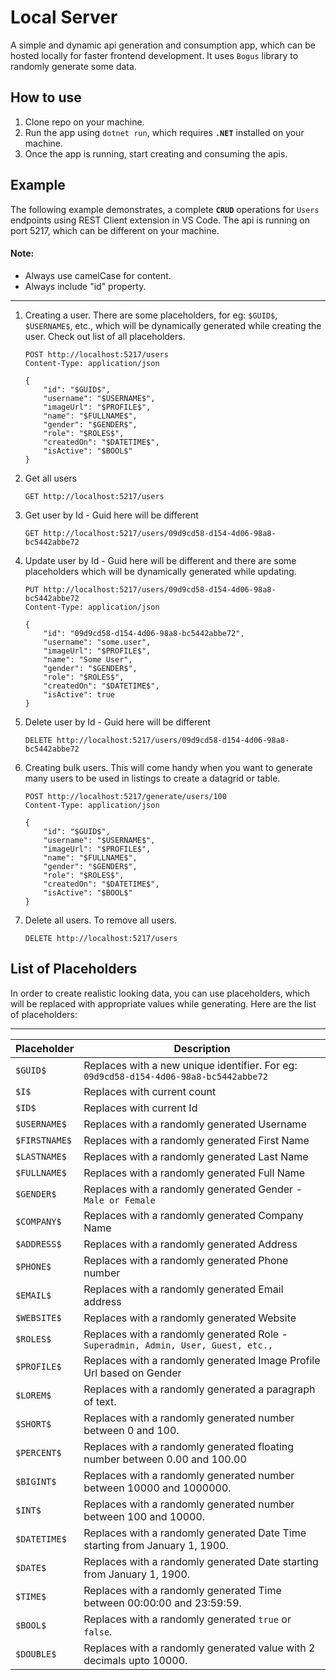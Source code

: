 # Local Server
A simple and dynamic api generation and consumption app, which can be hosted locally for faster frontend development. It uses `Bogus` library to randomly generate some data.

## How to use
1. Clone repo on your machine.
1. Run the app using `dotnet run`, which requires **`.NET`** installed on your machine.
1. Once the app is running, start creating and consuming the apis.

## Example
The following example demonstrates, a complete **`CRUD`** operations for `Users` endpoints using REST Client extension in VS Code. The api is running on port 5217, which can be different on your machine.

#### Note:
- Always use camelCase for content.
- Always include "id" property.

---

1. Creating a user. There are some placeholders, for eg: `$GUID$`, `$USERNAME$`, etc., which will be dynamically generated while creating the user. Check out list of all placeholders.
    ```
    POST http://localhost:5217/users
    Content-Type: application/json

    {
        "id": "$GUID$",
        "username": "$USERNAME$",    
        "imageUrl": "$PROFILE$",    
        "name": "$FULLNAME$",
        "gender": "$GENDER$",
        "role": "$ROLES$",
        "createdOn": "$DATETIME$",
        "isActive": "$BOOL$"
    }
    ```

1. Get all users
    ```
    GET http://localhost:5217/users    
    ```

1. Get user by Id - Guid here will be different
    ```
    GET http://localhost:5217/users/09d9cd58-d154-4d06-98a8-bc5442abbe72
    ```

1. Update user by Id - Guid here will be different and there are some placeholders which will be dynamically generated while updating.
    ```
    PUT http://localhost:5217/users/09d9cd58-d154-4d06-98a8-bc5442abbe72
    Content-Type: application/json

    {
        "id": "09d9cd58-d154-4d06-98a8-bc5442abbe72",
        "username": "some.user",    
        "imageUrl": "$PROFILE$",    
        "name": "Some User",
        "gender": "$GENDER$",
        "role": "$ROLES$",
        "createdOn": "$DATETIME$",
        "isActive": true
    }
    ```

1. Delete user by Id - Guid here will be different
    ```
    DELETE http://localhost:5217/users/09d9cd58-d154-4d06-98a8-bc5442abbe72
    ```

1. Creating bulk users. This will come handy when you want to generate many users to be used in listings to create a datagrid or table.
    ```
    POST http://localhost:5217/generate/users/100
    Content-Type: application/json

    {
        "id": "$GUID$",
        "username": "$USERNAME$",    
        "imageUrl": "$PROFILE$",    
        "name": "$FULLNAME$",
        "gender": "$GENDER$",
        "role": "$ROLES$",
        "createdOn": "$DATETIME$",
        "isActive": "$BOOL$"
    }
    ```

1. Delete all users. To remove all users.
    ```
    DELETE http://localhost:5217/users
    ```

## List of Placeholders

In order to create realistic looking data, you can use placeholders, which will be replaced with appropriate values while generating. Here are the list of placeholders:

-----------------------------------------------
| Placeholder           | Description          
|-----------------------|----------------------
| `$GUID$`              | Replaces with a new unique identifier. For eg: `09d9cd58-d154-4d06-98a8-bc5442abbe72`
| `$I$`                 | Replaces with current count
| `$ID$`                | Replaces with current Id
| `$USERNAME$`          | Replaces with a randomly generated Username
| `$FIRSTNAME$`         | Replaces with a randomly generated First Name
| `$LASTNAME$`          | Replaces with a randomly generated Last Name
| `$FULLNAME$`          | Replaces with a randomly generated Full Name
| `$GENDER$`            | Replaces with a randomly generated Gender - `Male or Female`
| `$COMPANY$`           | Replaces with a randomly generated Company Name
| `$ADDRESS$`           | Replaces with a randomly generated Address
| `$PHONE$`             | Replaces with a randomly generated Phone number
| `$EMAIL$`             | Replaces with a randomly generated Email address
| `$WEBSITE$`           | Replaces with a randomly generated Website
| `$ROLES$`             | Replaces with a randomly generated Role - `Superadmin, Admin, User, Guest, etc.,`
| `$PROFILE$`           | Replaces with a randomly generated Image Profile Url based on Gender
| `$LOREM$`             | Replaces with a randomly generated a paragraph of text.
| `$SHORT$`             | Replaces with a randomly generated number between 0 and 100.
| `$PERCENT$`           | Replaces with a randomly generated floating number between 0.00 and 100.00
| `$BIGINT$`            | Replaces with a randomly generated number between 10000 and 1000000.
| `$INT$`               | Replaces with a randomly generated number between 100 and 10000.
| `$DATETIME$`          | Replaces with a randomly generated Date Time starting from January 1, 1900.
| `$DATE$`              | Replaces with a randomly generated Date starting from January 1, 1900.
| `$TIME$`              | Replaces with a randomly generated Time between 00:00:00 and 23:59:59.
| `$BOOL$`              | Replaces with a randomly generated `true` or `false`.
| `$DOUBLE$`            | Replaces with a randomly generated value with 2 decimals upto 10000.